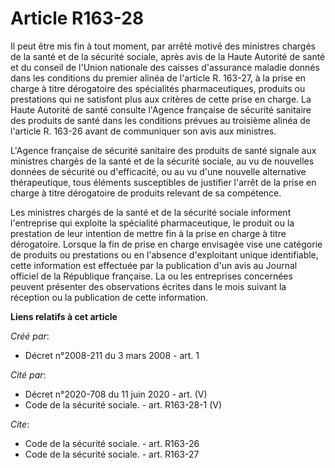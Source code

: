 # Article R163-28

Il peut être mis fin à tout moment, par arrêté motivé des ministres chargés de la santé et de la sécurité sociale, après avis
de la Haute Autorité de santé et du conseil de l'Union nationale des caisses d'assurance maladie donnés dans les conditions
du premier alinéa de l'article R. 163-27, à la prise en charge à titre dérogatoire des spécialités pharmaceutiques, produits
ou prestations qui ne satisfont plus aux critères de cette prise en charge. La Haute Autorité de santé consulte l'Agence
française de sécurité sanitaire des produits de santé dans les conditions prévues au troisième alinéa de l'article R. 163-26
avant de communiquer son avis aux ministres. 

L'Agence française de sécurité sanitaire des produits de santé signale aux ministres chargés de la santé et de la sécurité
sociale, au vu de nouvelles données de sécurité ou d'efficacité, ou au vu d'une nouvelle alternative thérapeutique, tous
éléments susceptibles de justifier l'arrêt de la prise en charge à titre dérogatoire de produits relevant de sa compétence. 

Les ministres chargés de la santé et de la sécurité sociale informent l'entreprise qui exploite la spécialité pharmaceutique,
le produit ou la prestation de leur intention de mettre fin à la prise en charge à titre dérogatoire. Lorsque la fin de prise
en charge envisagée vise une catégorie de produits ou prestations ou en l'absence d'exploitant unique identifiable, cette
information est effectuée par la publication d'un avis au Journal officiel de la République française. La ou les entreprises
concernées peuvent présenter des observations écrites dans le mois suivant la réception ou la publication de cette
information.

**Liens relatifs à cet article**

_Créé par_:

  - Décret n°2008-211 du 3 mars 2008 - art. 1

_Cité par_:

  - Décret n°2020-708 du 11 juin 2020 - art. (V)
  - Code de la sécurité sociale. - art. R163-28-1 (V)

_Cite_:

  - Code de la sécurité sociale. - art. R163-26
  - Code de la sécurité sociale. - art. R163-27

